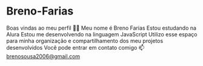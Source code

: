 # Breno-Farias
Boas vindas ao meu perfil 💙💙
Meu nome é Breno Farias
Estou estudando na Alura
Estou me desenvolvendo na linguagem JavaScript
Utilizo esse espaço para minha organização e compartilhamento dos meu projetos desenvolvidos
Você pode entrar em contato comigo 📫
brenosousa2006@gmail.com
